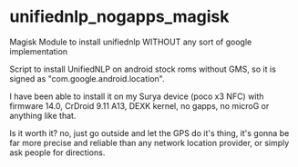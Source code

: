 # unifiednlp_nogapps_magisk

Magisk Module to install unifiednlp WITHOUT any sort of google implementation

Script to install UnifiedNLP on android stock roms without GMS, so it is signed as "com.google.android.location".

I have been able to install it on my Surya device (poco x3 NFC) with firmware 14.0, CrDroid 9.11 A13, DEXK kernel, no gapps, no microG or anything like that.

Is it worth it? no, just go outside and let the GPS do it's thing, it's gonna be far more precise and reliable than any network location provider, or simply ask people for directions.
